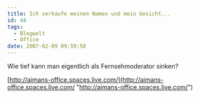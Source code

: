 ```yaml
---
title: Ich verkaufe meinen Namen und mein Gesicht...
id: 44
tags:
  - Blogwelt
  - Office
date: 2007-02-09 09:59:58
---
```


Wie tief kann man eigentlich als Fernsehmoderator sinken?

[http://aimans-office.spaces.live.com/](http://aimans-office.spaces.live.com/ "http://aimans-office.spaces.live.com/")
